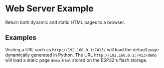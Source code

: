 # Web Server Example

Return both dynamic and static HTML pages to a browser.

## Examples

Visiting a URL such as `http://192.168.0.1:7413/` will load the default page
dynamically generated in Python. The URL `http://192.168.0.1:7413/demo` will
load a static page `demo.html` stored on the ESP32's flash storage.
